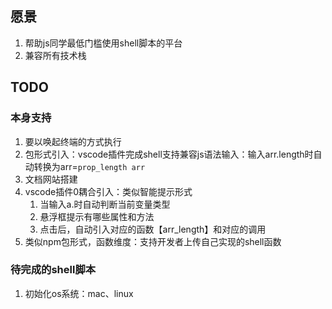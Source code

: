## 愿景
1. 帮助js同学最低门槛使用shell脚本的平台
2. 兼容所有技术栈

## TODO
### 本身支持
1. 要以唤起终端的方式执行
2. 包形式引入：vscode插件完成shell支持兼容js语法输入：输入arr.length时自动转换为arr=`prop_length arr`
3. 文档网站搭建
4. vscode插件0耦合引入：类似智能提示形式
   1. 当输入a.时自动判断当前变量类型
   2. 悬浮框提示有哪些属性和方法
   3. 点击后，自动引入对应的函数【arr_length】和对应的调用
5. 类似npm包形式，函数维度：支持开发者上传自己实现的shell函数

### 待完成的shell脚本
1. 初始化os系统：mac、linux



